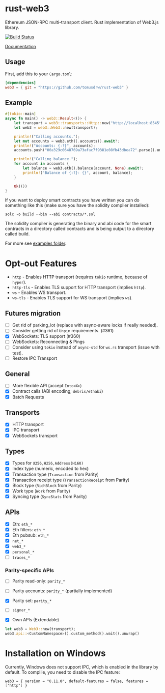 # rust-web3

Ethereum JSON-RPC multi-transport client.
Rust implementation of Web3.js library.

[![Build Status][travis-image]][travis-url]

[travis-image]: https://travis-ci.org/tomusdrw/rust-web3.svg?branch=master
[travis-url]: https://travis-ci.org/tomusdrw/rust-web3

[Documentation](http://tomusdrw.github.io/rust-web3/index.html)

## Usage

First, add this to your `Cargo.toml`:

```toml
[dependencies]
web3 = { git = "https://github.com/tomusdrw/rust-web3" }
```

## Example
```rust
#[tokio::main]
async fn main() -> web3::Result<()> {
    let transport = web3::transports::Http::new("http://localhost:8545")?;
    let web3 = web3::Web3::new(transport);

    println!("Calling accounts.");
    let mut accounts = web3.eth().accounts().await?;
    println!("Accounts: {:?}", accounts);
    accounts.push("00a329c0648769a73afac7f9381e08fb43dbea72".parse().unwrap());

    println!("Calling balance.");
    for account in accounts {
        let balance = web3.eth().balance(account, None).await?;
        println!("Balance of {:?}: {}", account, balance);
    }

    Ok(())
}
```

If you want to deploy smart contracts you have written you can do something like this (make sure you have the solidity compiler installed):

`solc -o build --bin --abi contracts/*.sol`

The solidity compiler is generating the binary and abi code for the smart contracts in a directory called contracts and is being output to a directory called build.

For more see [examples folder](./examples).

# Opt-out Features
- `http` - Enables HTTP transport (requires `tokio` runtime, because of `hyper`).
- `http-tls` - Enables TLS support for HTTP transport (implies `http`).
- `ws` - Enables WS transport.
- `ws-tls` - Enables TLS support for WS transport (implies `ws`).

## Futures migration
- [ ] Get rid of parking_lot (replace with async-aware locks if really needed).
- [ ] Consider getting rid of `Unpin` requirements. (#361)
- [x] WebSockets: TLS support (#360)
- [ ] WebSockets: Reconnecting & Pings
- [ ] Consider using `tokio` instead of `async-std` for `ws.rs` transport (issue with test).
- [ ] Restore IPC Transport

## General
- [ ] More flexible API (accept `Into<X>`)
- [x] Contract calls (ABI encoding; `debris/ethabi`)
- [X] Batch Requests

## Transports
- [x] HTTP transport
- [x] IPC transport
- [x] WebSockets transport

## Types
- [x] Types for `U256,H256,Address(H160)`
- [x] Index type (numeric, encoded to hex)
- [x] Transaction type (`Transaction` from Parity)
- [x] Transaction receipt type (`TransactionReceipt` from Parity)
- [x] Block type (`RichBlock` from Parity)
- [x] Work type (`Work` from Parity)
- [X] Syncing type (`SyncStats` from Parity)

## APIs
- [x] Eth: `eth_*`
- [x] Eth filters: `eth_*`
- [x] Eth pubsub: `eth_*`
- [x] `net_*`
- [x] `web3_*`
- [x] `personal_*`
- [ ] `traces_*`

### Parity-specific APIs
- [ ] Parity read-only: `parity_*`
- [ ] Parity accounts: `parity_*` (partially implemented)
- [x] Parity set: `parity_*`
- [ ] `signer_*`

- [x] Own APIs (Extendable)
```rust
let web3 = Web3::new(transport);
web3.api::<CustomNamespace>().custom_method().wait().unwrap()
```

# Installation on Windows

Currently, Windows does not support IPC, which is enabled in the library by default.
To complile, you need to disable the IPC feature:
```
web3 = { version = "0.11.0", default-features = false, features = ["http"] }
```

